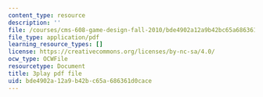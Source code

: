 ```yaml
---
content_type: resource
description: ''
file: /courses/cms-608-game-design-fall-2010/bde4902a12a9b42bc65a686361d0cace_68570.pdf
file_type: application/pdf
learning_resource_types: []
license: https://creativecommons.org/licenses/by-nc-sa/4.0/
ocw_type: OCWFile
resourcetype: Document
title: 3play pdf file
uid: bde4902a-12a9-b42b-c65a-686361d0cace
---
```

